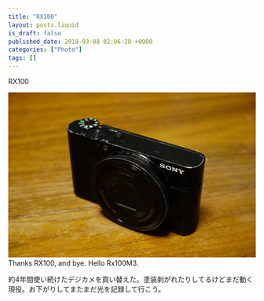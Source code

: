 ```yaml
---
title: "RX100"
layout: posts.liquid
is_draft: false
published_date: 2018-03-08 02:06:20 +0900
categories: ["Photo"]
tags: []
---
```


RX100

 ![](/public/images/2019/01/5d5fd-1Moh_Ced4h3raLYO3zoJtYA@2x.jpeg)Thanks RX100, and bye. Hello Rx100M3.

約4年間使い続けたデジカメを買い替えた。塗装剥がれたりしてるけどまだ動く現役。お下がりしてまたまだ光を記録して行こう。


